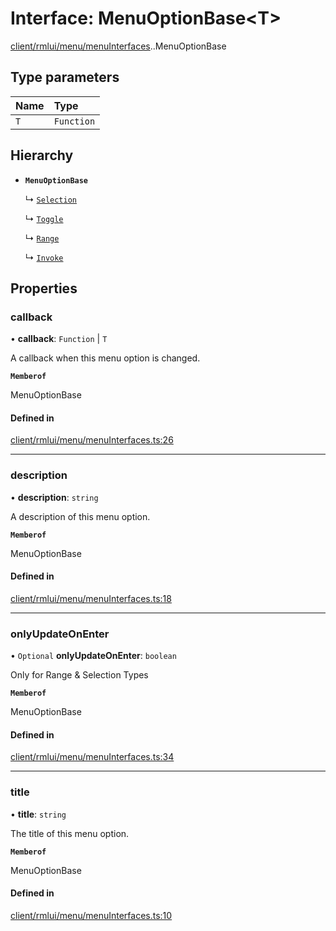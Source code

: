 # Interface: MenuOptionBase<T\>

[client/rmlui/menu/menuInterfaces](../modules/client_rmlui_menu_menuInterfaces.md).[<internal>](../modules/client_rmlui_menu_menuInterfaces__internal_.md).MenuOptionBase

## Type parameters

| Name | Type |
| :------ | :------ |
| `T` | `Function` |

## Hierarchy

- **`MenuOptionBase`**

  ↳ [`Selection`](client_rmlui_menu_menuInterfaces_Selection.md)

  ↳ [`Toggle`](client_rmlui_menu_menuInterfaces_Toggle.md)

  ↳ [`Range`](client_rmlui_menu_menuInterfaces_Range.md)

  ↳ [`Invoke`](client_rmlui_menu_menuInterfaces_Invoke.md)

## Properties

### callback

• **callback**: `Function` \| `T`

A callback when this menu option is changed.

**`Memberof`**

MenuOptionBase

#### Defined in

[client/rmlui/menu/menuInterfaces.ts:26](https://github.com/Stuyk/altv-athena/blob/ae8402672/src/core/client/rmlui/menu/menuInterfaces.ts#L26)

___

### description

• **description**: `string`

A description of this menu option.

**`Memberof`**

MenuOptionBase

#### Defined in

[client/rmlui/menu/menuInterfaces.ts:18](https://github.com/Stuyk/altv-athena/blob/ae8402672/src/core/client/rmlui/menu/menuInterfaces.ts#L18)

___

### onlyUpdateOnEnter

• `Optional` **onlyUpdateOnEnter**: `boolean`

Only for Range & Selection Types

**`Memberof`**

MenuOptionBase

#### Defined in

[client/rmlui/menu/menuInterfaces.ts:34](https://github.com/Stuyk/altv-athena/blob/ae8402672/src/core/client/rmlui/menu/menuInterfaces.ts#L34)

___

### title

• **title**: `string`

The title of this menu option.

**`Memberof`**

MenuOptionBase

#### Defined in

[client/rmlui/menu/menuInterfaces.ts:10](https://github.com/Stuyk/altv-athena/blob/ae8402672/src/core/client/rmlui/menu/menuInterfaces.ts#L10)
